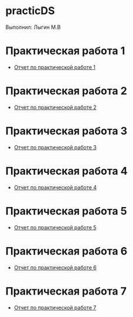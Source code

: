# practicDS
Выполнил: Лыгин М.В

# Практическая работа 1
- [Отчет по практической работе 1](/practice/pr1.pdf)

# Практическая работа 2
- [Отчет по практической работе 2](/practice/pr2.pdf)

# Практическая работа 3
- [Отчет по практической работе 3](/practice/pr3.pdf)

# Практическая работа 4
- [Отчет по практической работе 4](/practice/pr4.pdf)

# Практическая работа 5
- [Отчет по практической работе 5](/practice/pr5.pdf)

# Практическая работа 6
- [Отчет по практической работе 6](/practice/pr6.pdf)

# Практическая работа 7
- [Отчет по практической работе 7]()
